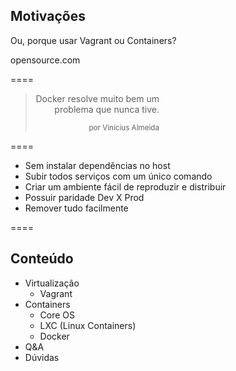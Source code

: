 <!-- .slide: data-background="img/motivation.jpg" -->

## Motivações

Ou, porque usar Vagrant ou Containers?

opensource.com <!-- .element: class="credits" -->

====
<!-- .slide: data-background="img/vini.jpg" data-background-size="50%" data-background-position="right" -->

<div style="width:100%; text-align: right;">
    <div style="width: 50%;">
        <blockquote style="padding-right: 1em">
            <p>Docker resolve muito bem um problema que nunca tive.</p>
            <small>por Vinícius Almeida</small>
        </blockquote>
    </div>
</div>

====

- Sem instalar dependências no host
- Subir todos serviços com um único comando
- Criar um ambiente fácil de reproduzir e distribuir
- Possuir paridade Dev X Prod
- Remover tudo facilmente

====

## Conteúdo

- Virtualização
    + Vagrant
- Containers
    + Core OS
    + LXC (Linux Containers)
    + Docker
- Q&A
- Dúvidas
